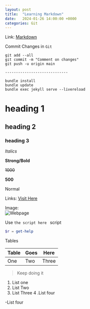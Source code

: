 ```yaml
---
layout: post
title:  "Learning Markdown"
date:   2024-01-26 14:00:00 +0000
categories: Git
---
```


Link: 
[Markdown](https://www.youtube.com/watch?v=bpdvNwvEeSE "Markdown Tutorial")

Commit Changes in `Git`
``` git
git add --all
git commit -m "Comment on changes"
git push -u origin main

-----------------------------

bundle install
bundle update
bundle exec jekyll serve --livereload
```


# heading 1
## heading 2
### heading 3

_Italics_

**Strong/Bold**

~~1000~~

**500**

Normal 

Links:
[Visit Here](https://Google.com "Google Home Page")

Image:   
![Webpage](2024-01-26-test.markdown/assets/img/youtube.png "Youtube Logo")

Use `the script here ` script
``` powershell
$r = get-help

```

Tables

 |Table |Goes |Here |
 |--- |--- |--- |
 |One |Two |Three |

 >Keep doing it

 1. List one
 2. List Two
 3. List Three
        4 .List four


 -List four 

